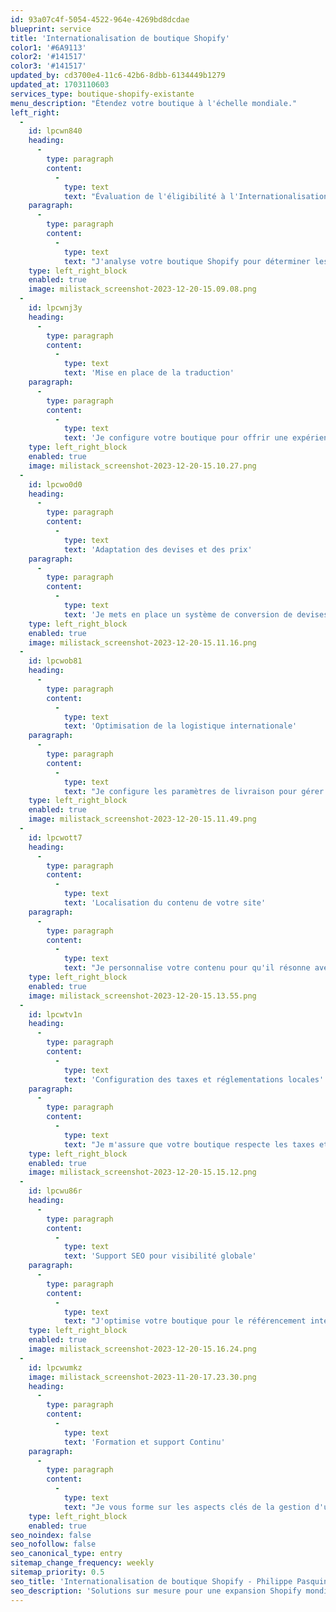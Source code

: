 ```yaml
---
id: 93a07c4f-5054-4522-964e-4269bd8dcdae
blueprint: service
title: 'Internationalisation de boutique Shopify'
color1: '#6A9113'
color2: '#141517'
color3: '#141517'
updated_by: cd3700e4-11c6-42b6-8dbb-6134449b1279
updated_at: 1703110603
services_type: boutique-shopify-existante
menu_description: "Étendez votre boutique à l'échelle mondiale."
left_right:
  -
    id: lpcwn840
    heading:
      -
        type: paragraph
        content:
          -
            type: text
            text: "Évaluation de l'éligibilité à l'Internationalisation"
    paragraph:
      -
        type: paragraph
        content:
          -
            type: text
            text: "J'analyse votre boutique Shopify pour déterminer les meilleures stratégies d'internationalisation adaptées à votre entreprise."
    type: left_right_block
    enabled: true
    image: milistack_screenshot-2023-12-20-15.09.08.png
  -
    id: lpcwnj3y
    heading:
      -
        type: paragraph
        content:
          -
            type: text
            text: 'Mise en place de la traduction'
    paragraph:
      -
        type: paragraph
        content:
          -
            type: text
            text: 'Je configure votre boutique pour offrir une expérience utilisateur multilingue, essentielle pour atteindre un public global.'
    type: left_right_block
    enabled: true
    image: milistack_screenshot-2023-12-20-15.10.27.png
  -
    id: lpcwo0d0
    heading:
      -
        type: paragraph
        content:
          -
            type: text
            text: 'Adaptation des devises et des prix'
    paragraph:
      -
        type: paragraph
        content:
          -
            type: text
            text: 'Je mets en place un système de conversion de devises pour afficher les prix dans les monnaies locales de vos clients internationaux.'
    type: left_right_block
    enabled: true
    image: milistack_screenshot-2023-12-20-15.11.16.png
  -
    id: lpcwob81
    heading:
      -
        type: paragraph
        content:
          -
            type: text
            text: 'Optimisation de la logistique internationale'
    paragraph:
      -
        type: paragraph
        content:
          -
            type: text
            text: "Je configure les paramètres de livraison pour gérer efficacement les envois à l'international."
    type: left_right_block
    enabled: true
    image: milistack_screenshot-2023-12-20-15.11.49.png
  -
    id: lpcwott7
    heading:
      -
        type: paragraph
        content:
          -
            type: text
            text: 'Localisation du contenu de votre site'
    paragraph:
      -
        type: paragraph
        content:
          -
            type: text
            text: "Je personnalise votre contenu pour qu'il résonne avec les divers marchés internationaux et je traduis vos produits et thème."
    type: left_right_block
    enabled: true
    image: milistack_screenshot-2023-12-20-15.13.55.png
  -
    id: lpcwtv1n
    heading:
      -
        type: paragraph
        content:
          -
            type: text
            text: 'Configuration des taxes et réglementations locales'
    paragraph:
      -
        type: paragraph
        content:
          -
            type: text
            text: "Je m'assure que votre boutique respecte les taxes et réglementations locales de chaque marché ciblé."
    type: left_right_block
    enabled: true
    image: milistack_screenshot-2023-12-20-15.15.12.png
  -
    id: lpcwu86r
    heading:
      -
        type: paragraph
        content:
          -
            type: text
            text: 'Support SEO pour visibilité globale'
    paragraph:
      -
        type: paragraph
        content:
          -
            type: text
            text: "J'optimise votre boutique pour le référencement international, améliorant votre visibilité sur les marchés étrangers."
    type: left_right_block
    enabled: true
    image: milistack_screenshot-2023-12-20-15.16.24.png
  -
    id: lpcwumkz
    image: milistack_screenshot-2023-11-20-17.23.30.png
    heading:
      -
        type: paragraph
        content:
          -
            type: text
            text: 'Formation et support Continu'
    paragraph:
      -
        type: paragraph
        content:
          -
            type: text
            text: "Je vous forme sur les aspects clés de la gestion d'une boutique internationale et offre un support continu pour toute question ou préoccupation."
    type: left_right_block
    enabled: true
seo_noindex: false
seo_nofollow: false
seo_canonical_type: entry
sitemap_change_frequency: weekly
sitemap_priority: 0.5
seo_title: 'Internationalisation de boutique Shopify - Philippe Pasquin'
seo_description: 'Solutions sur mesure pour une expansion Shopify mondiale réussie. Service de traduction, mise en ligne de marché et optimisation mondiale.'
---
```

